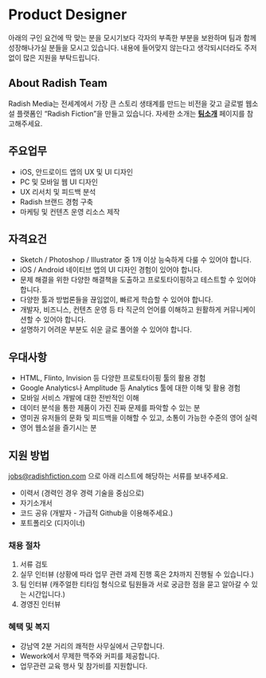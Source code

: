 # Product Designer

아래의 구인 요건에 딱 맞는 분을 모시기보다 각자의 부족한 부분을 보완하며 팀과 함께 성장해나가실 분들을 모시고 있습니다. 내용에 들어맞지 않는다고 생각되시더라도 주저없이 많은 지원을 부탁드립니다.


## About Radish Team

Radish Media는 전세계에서 가장 큰 스토리 생태계를 만드는 비전을 갖고 글로벌 웹소설 플랫폼인 “Radish Fiction”을 만들고 있습니다. 자세한 소개는 **[팀소개](https://github.com/radishmedia/team/blob/master/README.md)** 페이지를 참고해주세요.


## 주요업무

- iOS, 안드로이드 앱의 UX 및 UI 디자인
- PC 및 모바일 웹 UI 디자인
- UX 리서치 및 피드백 분석
- Radish 브랜드 경험 구축
- 마케팅 및 컨텐츠 운영 리소스 제작


## 자격요건

- Sketch / Photoshop / Illustrator 중 1개 이상 능숙하게 다룰 수 있어야 합니다.
- iOS / Android 네이티브 앱의 UI 디자인 경험이 있어야 합니다.
- 문제 해결을 위한 다양한 해결책을 도출하고 프로토타이핑하고 테스트할 수 있어야 합니다.
- 다양한 툴과 방법론들을 끊임없이, 빠르게 학습할 수 있어야 합니다.
- 개발자, 비즈니스, 컨텐츠 운영 등 타 직군의 언어를 이해하고 원활하게 커뮤니케이션할 수 있어야 합니다.
- 설명하기 어려운 부분도 쉬운 글로 풀어쓸 수 있어야 합니다. 


## 우대사항

- HTML, Flinto, Invision 등 다양한 프로토타이핑 툴의 활용 경험
- Google Analytics나 Amplitude 등 Analytics 툴에 대한 이해 및 활용 경험
- 모바일 서비스 개발에 대한 전반적인 이해
- 데이터 분석을 통한 제품이 가진 진짜 문제를 파악할 수 있는 분
- 영미권 유저들의 문화 및 피드백을 이해할 수 있고, 소통이 가능한 수준의 영어 실력
- 영어 웹소설을 즐기시는 분


## 지원 방법

jobs@radishfiction.com 으로 아래 리스트에 해당하는 서류를 보내주세요. 

- 이력서 (경력인 경우 경력 기술을 중심으로)
- 자기소개서
- 코드 공유 (개발자 - 가급적 Github을 이용해주세요.) 
- 포트폴리오 (디자이너)


### 채용 절차

1. 서류 검토
2. 실무 인터뷰 (상황에 따라 업무 관련 과제 진행 혹은 2차까지 진행될 수 있습니다.)
3. 팀 인터뷰 (캐주얼한 티타임 형식으로 팀원들과 서로 궁금한 점을 묻고 알아갈 수 있는 시간입니다.)
4. 경영진 인터뷰


### 혜택 및 복지

- 강남역 2분 거리의 쾌적한 사무실에서 근무합니다.
- Wework에서 무제한 맥주와 커피를 제공합니다.
- 업무관련 교육 행사 및 참가비를 지원합니다.
